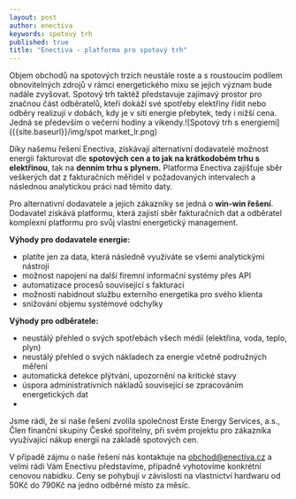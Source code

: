 ```yaml
---
layout: post
author: enectiva
keywords: spotový trh
published: true
title: "Enectiva - platforma pro spotový trh"
---
```



Objem obchodů na spotových trzích neustále roste a s roustoucím podílem obnovitelných zdrojů v rámci energetického mixu se jejich význam bude nadále zvyšovat. Spotový trh taktéž představuje zajímavý prostor pro značnou část odběratelů, kteří dokáží své spotřeby elektřiny řídit nebo odběry realizují v dobách, kdy je v síti energie přebytek, tedy i nižší cena. Jedná se především o večerní hodiny a víkendy.![Spotový trh s energiemi]({{site.baseurl}}/img/spot market_lr.png)


Díky našemu řešení Enectiva, získávají alternativní dodavatelé možnost energii fakturovat dle **spotových cen a to jak na krátkodobém trhu s elektřinou**, tak na **denním trhu s plynem.** Platforma Enectiva zajišťuje sběr veškerých dat z fakturačních měřidel v požadovaných intervalech a následnou analytickou práci nad těmito daty.

Pro alternativní dodavatele a jejich zákazníky se jedná o **win-win řešení**. Dodavatel získává platformu, která zajistí sběr fakturačních dat a odběratel komplexní platformu pro svůj vlastní energetický management.

**Výhody pro dodavatele energie:**

- platíte jen za data, která následně využíváte se všemi analytickými nástroji
- možnost napojení na další firemní informační systémy přes API
- automatizace procesů související s fakturací
- možnosti nabídnout službu externího energetika pro svého klienta
- snižování objemu systémové odchylky

**Výhody pro odběratele:**
- neustálý přehled o svých spotřebách všech médií (elektřina, voda, teplo, plyn)
- neustálý přehled o svých nákladech za energie včetně podružných měření
- automatická detekce plýtvání, upozornění na kritické stavy
- úspora administrativních nákladů související se zpracováním energetických dat
- 

Jsme rádi, že si naše řešení zvolila společnost Erste Energy Services, a.s., Člen finanční skupiny České spořitelny, při svém projektu pro zákazníka využívající nákup energií na základě spotových cen. 

V případě zájmu o naše řešení nás kontaktuje na obchod@enectiva.cz a velmi rádi Vám Enectivu představíme, případně vyhotovíme konkrétní cenovou nabídku. Ceny se pohybují v závislosti na vlastnictví hardwaru od 50Kč do 790Kč na jedno odběrné místo za měsíc.
